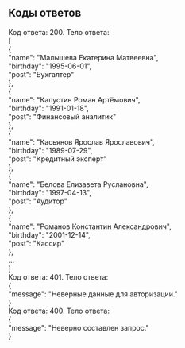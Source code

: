 ## Коды ответов

Код ответа: 200.  Тело ответа:    
    [   
    {   
        "name": "Малышева Екатерина Матвеевна",      
        "birthday": "1995-06-01",   
        "post": "Бухгалтер"   
    },   
    {     
        "name": "Капустин Роман Артёмович",      
        "birthday": "1991-01-18",     
        "post": "Финансовый аналитик"    
    },    
    {        
        "name": "Касьянов Ярослав Ярославович",       
        "birthday": "1989-07-29",      
        "post": "Кредитный эксперт"      
    },   
    {    
        "name": "Белова Елизавета Руслановна",   
        "birthday": "1997-04-13",   
        "post": "Аудитор"     
    },    
    {    
        "name": "Романов Константин Александрович",    
        "birthday": "2001-12-14",     
        "post": "Кассир"     
    },    
    ...     
]    
Код ответа: 401. Тело ответа:    
{    
  "message": "Неверные данные для авторизации."    
}     
Код ответа: 400. Тело ответа:    
{     
  "message": "Неверно составлен запрос."     
}     